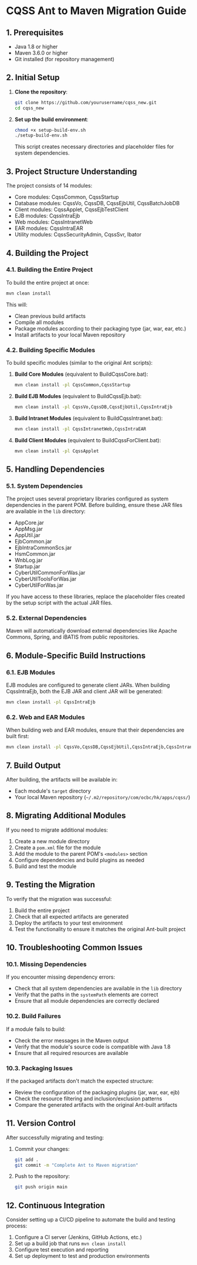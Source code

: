 # CQSS Ant to Maven Migration Guide

## 1. Prerequisites

- Java 1.8 or higher
- Maven 3.6.0 or higher
- Git installed (for repository management)

## 2. Initial Setup

1. **Clone the repository**:
   ```bash
   git clone https://github.com/yourusername/cqss_new.git
   cd cqss_new
   ```

2. **Set up the build environment**:
   ```bash
   chmod +x setup-build-env.sh
   ./setup-build-env.sh
   ```
   This script creates necessary directories and placeholder files for system dependencies.

## 3. Project Structure Understanding

The project consists of 14 modules:
- Core modules: CqssCommon, CqssStartup
- Database modules: CqssVo, CqssDB, CqssEjbUtil, CqssBatchJobDB
- Client modules: CqssApplet, CqssEjbTestClient
- EJB modules: CqssIntraEjb
- Web modules: CqssIntranetWeb
- EAR modules: CqssIntraEAR
- Utility modules: CqssSecurityAdmin, CqssSvr, Ibator

## 4. Building the Project

### 4.1. Building the Entire Project

To build the entire project at once:
```bash
mvn clean install
```

This will:
- Clean previous build artifacts
- Compile all modules
- Package modules according to their packaging type (jar, war, ear, etc.)
- Install artifacts to your local Maven repository

### 4.2. Building Specific Modules

To build specific modules (similar to the original Ant scripts):

1. **Build Core Modules** (equivalent to BuildCqssCore.bat):
   ```bash
   mvn clean install -pl CqssCommon,CqssStartup
   ```

2. **Build EJB Modules** (equivalent to BuildCqssEjb.bat):
   ```bash
   mvn clean install -pl CqssVo,CqssDB,CqssEjbUtil,CqssIntraEjb
   ```

3. **Build Intranet Modules** (equivalent to BuildCqssIntranet.bat):
   ```bash
   mvn clean install -pl CqssIntranetWeb,CqssIntraEAR
   ```

4. **Build Client Modules** (equivalent to BuildCqssForClient.bat):
   ```bash
   mvn clean install -pl CqssApplet
   ```

## 5. Handling Dependencies

### 5.1. System Dependencies

The project uses several proprietary libraries configured as system dependencies in the parent POM. Before building, ensure these JAR files are available in the `lib` directory:

- AppCore.jar
- AppMsg.jar
- AppUtil.jar
- EjbCommon.jar
- EjbIntraCommonScs.jar
- HsmCommon.jar
- WnbLog.jar
- Startup.jar
- CyberUtilCommonForWas.jar
- CyberUtilToolsForWas.jar
- CyberUtilForWas.jar

If you have access to these libraries, replace the placeholder files created by the setup script with the actual JAR files.

### 5.2. External Dependencies

Maven will automatically download external dependencies like Apache Commons, Spring, and iBATIS from public repositories.

## 6. Module-Specific Build Instructions

### 6.1. EJB Modules

EJB modules are configured to generate client JARs. When building CqssIntraEjb, both the EJB JAR and client JAR will be generated:
```bash
mvn clean install -pl CqssIntraEjb
```

### 6.2. Web and EAR Modules

When building web and EAR modules, ensure that their dependencies are built first:
```bash
mvn clean install -pl CqssVo,CqssDB,CqssEjbUtil,CqssIntraEjb,CqssIntranetWeb,CqssIntraEAR
```

## 7. Build Output

After building, the artifacts will be available in:
- Each module's `target` directory
- Your local Maven repository (`~/.m2/repository/com/ocbc/hk/apps/cqss/`)

## 8. Migrating Additional Modules

If you need to migrate additional modules:

1. Create a new module directory
2. Create a `pom.xml` file for the module
3. Add the module to the parent POM's `<modules>` section
4. Configure dependencies and build plugins as needed
5. Build and test the module

## 9. Testing the Migration

To verify that the migration was successful:

1. Build the entire project
2. Check that all expected artifacts are generated
3. Deploy the artifacts to your test environment
4. Test the functionality to ensure it matches the original Ant-built project

## 10. Troubleshooting Common Issues

### 10.1. Missing Dependencies

If you encounter missing dependency errors:
- Check that all system dependencies are available in the `lib` directory
- Verify that the paths in the `systemPath` elements are correct
- Ensure that all module dependencies are correctly declared

### 10.2. Build Failures

If a module fails to build:
- Check the error messages in the Maven output
- Verify that the module's source code is compatible with Java 1.8
- Ensure that all required resources are available

### 10.3. Packaging Issues

If the packaged artifacts don't match the expected structure:
- Review the configuration of the packaging plugins (jar, war, ear, ejb)
- Check the resource filtering and inclusion/exclusion patterns
- Compare the generated artifacts with the original Ant-built artifacts

## 11. Version Control

After successfully migrating and testing:

1. Commit your changes:
   ```bash
   git add .
   git commit -m "Complete Ant to Maven migration"
   ```

2. Push to the repository:
   ```bash
   git push origin main
   ```

## 12. Continuous Integration

Consider setting up a CI/CD pipeline to automate the build and testing process:
1. Configure a CI server (Jenkins, GitHub Actions, etc.)
2. Set up a build job that runs `mvn clean install`
3. Configure test execution and reporting
4. Set up deployment to test and production environments
